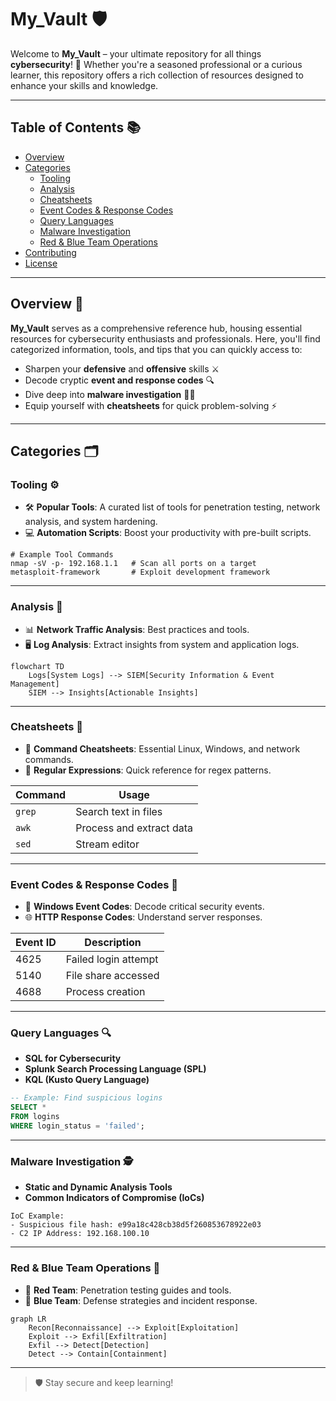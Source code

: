 # My_Vault 🛡️

Welcome to **My_Vault** – your ultimate repository for all things **cybersecurity**! 🔐 Whether you're a seasoned professional or a curious learner, this repository offers a rich collection of resources designed to enhance your skills and knowledge. 

---

## Table of Contents 📚

- [Overview](#overview-)
- [Categories](#categories-)
  - [Tooling](#tooling-)
  - [Analysis](#analysis-)
  - [Cheatsheets](#cheatsheets-)
  - [Event Codes & Response Codes](#event-codes--response-codes-)
  - [Query Languages](#query-languages-)
  - [Malware Investigation](#malware-investigation-)
  - [Red & Blue Team Operations](#red--blue-team-operations-)
- [Contributing](#contributing-)
- [License](#license-)

---

## Overview 🌟

**My_Vault** serves as a comprehensive reference hub, housing essential resources for cybersecurity enthusiasts and professionals. Here, you'll find categorized information, tools, and tips that you can quickly access to:

- Sharpen your **defensive** and **offensive** skills ⚔️
- Decode cryptic **event and response codes** 🔍
- Dive deep into **malware investigation** 🕵️‍♂️
- Equip yourself with **cheatsheets** for quick problem-solving ⚡

---

## Categories 🗂️

### Tooling ⚙️
- 🛠️ **Popular Tools**: A curated list of tools for penetration testing, network analysis, and system hardening.
- 💻 **Automation Scripts**: Boost your productivity with pre-built scripts.

```
# Example Tool Commands
nmap -sV -p- 192.168.1.1   # Scan all ports on a target
metasploit-framework       # Exploit development framework
```

---

### Analysis 🔬
- 📊 **Network Traffic Analysis**: Best practices and tools.
- 🖥️ **Log Analysis**: Extract insights from system and application logs.

```mermaid
flowchart TD
    Logs[System Logs] --> SIEM[Security Information & Event Management]
    SIEM --> Insights[Actionable Insights]
```

---

### Cheatsheets 📄
- 🧾 **Command Cheatsheets**: Essential Linux, Windows, and network commands.
- 📝 **Regular Expressions**: Quick reference for regex patterns.

| Command  | Usage                       |
|----------|-----------------------------|
| `grep`   | Search text in files       |
| `awk`    | Process and extract data   |
| `sed`    | Stream editor              |

---

### Event Codes & Response Codes 🚦
- 🔑 **Windows Event Codes**: Decode critical security events.
- 🌐 **HTTP Response Codes**: Understand server responses.

| Event ID | Description                           |
|----------|---------------------------------------|
| 4625     | Failed login attempt                 |
| 5140     | File share accessed                  |
| 4688     | Process creation                     |

---

### Query Languages 🔍
- **SQL for Cybersecurity**
- **Splunk Search Processing Language (SPL)**
- **KQL (Kusto Query Language)**

```sql
-- Example: Find suspicious logins
SELECT *
FROM logins
WHERE login_status = 'failed';
```

---

### Malware Investigation 🕵️
- **Static and Dynamic Analysis Tools**
- **Common Indicators of Compromise (IoCs)**

```plaintext
IoC Example:
- Suspicious file hash: e99a18c428cb38d5f260853678922e03
- C2 IP Address: 192.168.100.10
```

---

### Red & Blue Team Operations 🚀
- 🔴 **Red Team**: Penetration testing guides and tools.
- 🔵 **Blue Team**: Defense strategies and incident response.

```mermaid
graph LR
    Recon[Reconnaissance] --> Exploit[Exploitation]
    Exploit --> Exfil[Exfiltration]
    Exfil --> Detect[Detection]
    Detect --> Contain[Containment]
```

---

> 🛡️ Stay secure and keep learning!